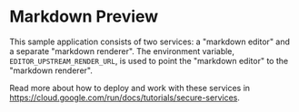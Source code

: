# Markdown Preview

This sample application consists of two services: a "markdown editor" and a separate "markdown renderer".  The environment variable, `EDITOR_UPSTREAM_RENDER_URL`, is used to point the "markdown editor" to the "markdown renderer".  

Read more about how to deploy and work with these services in https://cloud.google.com/run/docs/tutorials/secure-services.

